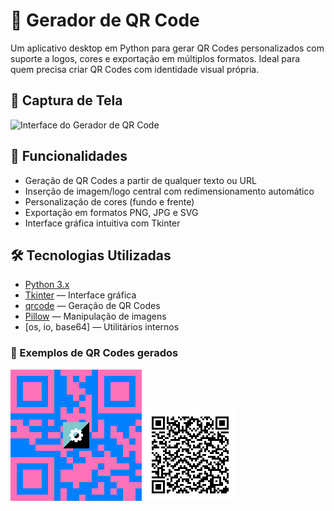 # 🎯 Gerador de QR Code

Um aplicativo desktop em Python para gerar QR Codes personalizados com suporte a logos, cores e exportação em múltiplos formatos. Ideal para quem precisa criar QR Codes com identidade visual própria.

## 📸 Captura de Tela

![Interface do Gerador de QR Code](caminho/para/imagem.png)

## 🚀 Funcionalidades

- Geração de QR Codes a partir de qualquer texto ou URL
- Inserção de imagem/logo central com redimensionamento automático
- Personalização de cores (fundo e frente)
- Exportação em formatos PNG, JPG e SVG
- Interface gráfica intuitiva com Tkinter

## 🛠️ Tecnologias Utilizadas

- [Python 3.x](https://www.python.org/)
- [Tkinter](https://docs.python.org/3/library/tkinter.html) — Interface gráfica
- [qrcode](https://pypi.org/project/qrcode/) — Geração de QR Codes
- [Pillow](https://pypi.org/project/Pillow/) — Manipulação de imagens
- [os, io, base64] — Utilitários internos

### 🎯 Exemplos de QR Codes gerados

![QR Code 1](example1.png)
![QR Code 2](example2.png)
